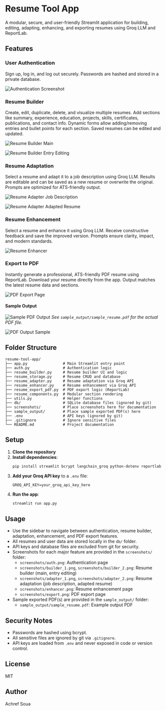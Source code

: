 
# Resume Tool App

A modular, secure, and user-friendly Streamlit application for building, editing, adapting, enhancing, and exporting resumes using Groq LLM and ReportLab.


## Features

### User Authentication
Sign up, log in, and log out securely. Passwords are hashed and stored in a private database.

![Authentication Screenshot](screenshots/auth.png)

### Resume Builder
Create, edit, duplicate, delete, and visualize multiple resumes. Add sections like summary, experience, education, projects, skills, certificates, publications, and contact info. Dynamic forms allow adding/removing entries and bullet points for each section. Saved resumes can be edited and updated.

![Resume Builder Main](screenshots/builder_1.png)

![Resume Builder Entry Editing](screenshots/builder_2.png)

### Resume Adaptation
Select a resume and adapt it to a job description using Groq LLM. Results are editable and can be saved as a new resume or overwrite the original. Prompts are optimized for ATS-friendly output.

![Resume Adapter Job Description](screenshots/adapter_1.png)

![Resume Adapter Adapted Resume](screenshots/adapter_2.png)

### Resume Enhancement
Select a resume and enhance it using Groq LLM. Receive constructive feedback and save the improved version. Prompts ensure clarity, impact, and modern standards.

![Resume Enhancer](screenshots/enhancer.png)

### Export to PDF
Instantly generate a professional, ATS-friendly PDF resume using ReportLab. Download your resume directly from the app. Output matches the latest resume data and sections.

![PDF Export Page](screenshots/export.png)

#### Sample Output

![Sample PDF Output](sample_output/sample_resume.png)
*See `sample_output/sample_resume.pdf` for the actual PDF file.*

![PDF Output Sample](screenshots/output_sample.png)

## Folder Structure

```
resume-tool-app/
├── app.py                # Main Streamlit entry point
├── auth.py               # Authentication logic
├── resume_builder.py     # Resume builder UI and logic
├── resume_storage.py     # Resume CRUD and database
├── resume_adapter.py     # Resume adaptation via Groq API
├── resume_enhancer.py    # Resume enhancement via Groq API
├── resume_export_pdf.py  # PDF export logic (ReportLab)
├── resume_components.py  # Modular section rendering
├── utils.py              # Helper functions
├── db/                   # SQLite database files (ignored by git)
├── screenshots/          # Place screenshots here for documentation
├── sample_output/        # Place sample exported PDF(s) here
├── .env                  # API keys (ignored by git)
├── .gitignore            # Ignore sensitive files
└── README.md             # Project documentation
```

## Setup

1. **Clone the repository**
2. **Install dependencies**:
   ```bash
   pip install streamlit bcrypt langchain_groq python-dotenv reportlab
   ```
3. **Add your Groq API key** to a `.env` file:
   ```
   GROQ_API_KEY=your_groq_api_key_here
   ```
4. **Run the app**:
   ```bash
   streamlit run app.py
   ```

## Usage

- Use the sidebar to navigate between authentication, resume builder, adaptation, enhancement, and PDF export features.
- All resumes and user data are stored locally in the `db/` folder.
- API keys and database files are excluded from git for security.
- Screenshots for each major feature are provided in the `screenshots/` folder:
  - `screenshots/auth.png`: Authentication page
  - `screenshots/builder_1.png`, `screenshots/builder_2.png`: Resume builder (main, entry editing)
  - `screenshots/adapter_1.png`, `screenshots/adapter_2.png`: Resume adaptation (job description, adapted resume)
  - `screenshots/enhancer.png`: Resume enhancement page
  - `screenshots/export.png`: PDF export page
- Sample exported PDF(s) are provided in the `sample_output/` folder:
  - `sample_output/sample_resume.pdf`: Example output PDF

## Security Notes
- Passwords are hashed using bcrypt.
- All sensitive files are ignored by git via `.gitignore`.
- API keys are loaded from `.env` and never exposed in code or version control.

## License

MIT

## Author

Achref Soua
